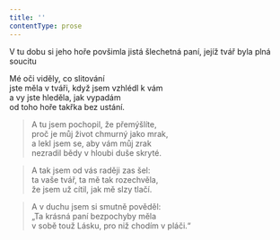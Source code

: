 ```yaml
---
title: ''
contentType: prose
---
```


V tu dobu si jeho hoře povšimla jistá šlechetná paní, jejíž tvář byla plná soucitu

Mé oči viděly, co slitování  
jste měla v tváři, když jsem vzhlédl k vám  
a vy jste hleděla, jak vypadám  
od toho hoře takřka bez ustání.

> A tu jsem pochopil, že přemýšlíte,  
> proč je můj život chmurný jako mrak,  
> a lekl jsem se, aby vám můj zrak  
> nezradil bědy v hloubi duše skryté.

> A tak jsem od vás raději zas šel:  
> ta vaše tvář, ta mě tak rozechvěla,  
> že jsem už cítil, jak mě slzy tlačí.

> A v duchu jsem si smutně pověděl:  
> „Ta krásná paní bezpochyby měla  
> v sobě touž Lásku, pro niž chodím v pláči.“
